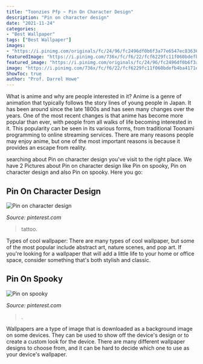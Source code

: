```yaml
---
title: "Toonzies Pfp ~ Pin On Character Design"
description: "Pin on character design"
date: "2021-11-24"
categories:
- "Best Wallpaper"
tags: ["Best Wallpaper"]
images:
- "https://i.pinimg.com/originals/fc/24/96/fc2496df0b6f3a77e6547ec836360670.jpg"
featuredImage: "https://i.pinimg.com/736x/fc/f6/22/fcf6229fc11f060bdefb4ba4171ec3aa.jpg"
featured_image: "https://i.pinimg.com/originals/fc/24/96/fc2496df0b6f3a77e6547ec836360670.jpg"
image: "https://i.pinimg.com/736x/fc/f6/22/fcf6229fc11f060bdefb4ba4171ec3aa.jpg"
ShowToc: true
author: "Prof. Darrel Howe"
---
```



What is anime and why are people interested in it?
Anime is a genre of animation that typically follows the story lines of young people in Japan. It has been around since the late 1800s and has seen many changes over the years. One of the most recent changes is that anime has become more popular than ever, with people from all walks of life becoming interested in it. This popularity can be seen in its various forms, from traditional Toonami programming to online streaming services. There are many reasons people may enjoy anime, but one of the most important reasons is because it provides an escape from reality.

	

		
searching about Pin on character design you've visit to the right place. We have 2 Pictures about Pin on character design like Pin on spooky, Pin on character design and also Pin on spooky. Here you go:
		
    
## Pin On Character Design

<img loading=lazy src="https://i.pinimg.com/736x/fc/f6/22/fcf6229fc11f060bdefb4ba4171ec3aa.jpg" onerror="this.onerror=null;this.src='https://tse3.mm.bing.net/th?id=OIP.CXRYPbxfN-8RXa2wdGRPiAHaHJ&amp;pid=15.1';" alt="Pin on character design">

_Source: pinterest.com_

>tattoo. 

	

Types of cool wallpaper:
There are many types of cool wallpaper, but some of the most popular include abstract art, nature scenes, and pop art. If you're looking for a wallpaper that will add a little life to your home or office space, consider something that's both stylish and classic.

    
## Pin On Spooky

<img loading=lazy src="https://i.pinimg.com/originals/fc/24/96/fc2496df0b6f3a77e6547ec836360670.jpg" onerror="this.onerror=null;this.src='https://tse1.mm.bing.net/th?id=OIP.xWP7zF_a88jNxyfOGCKiUQHaHO&amp;pid=15.1';" alt="Pin on spooky">

_Source: pinterest.com_

>. 

	

Wallpapers are a type of image that is downloaded as a background image on some devices. They can be used to show off the device's design or to create a custom look for the device. There are many different wallpaper designs to choose from, and it can be hard to decide which one to use as your device's wallpaper.

